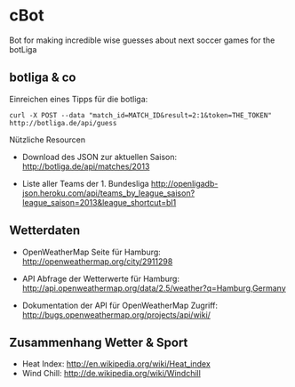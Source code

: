 cBot
======

Bot for making incredible wise guesses about next soccer games for the botLiga

## botliga & co ##

Einreichen eines Tipps für die botliga:

    curl -X POST --data "match_id=MATCH_ID&result=2:1&token=THE_TOKEN" http://botliga.de/api/guess

Nützliche Resourcen

  * Download des JSON zur aktuellen Saison:
    http://botliga.de/api/matches/2013

  * Liste aller Teams der 1. Bundesliga
    http://openligadb-json.heroku.com/api/teams_by_league_saison?league_saison=2013&league_shortcut=bl1


## Wetterdaten ##

  * OpenWeatherMap Seite für Hamburg: http://openweathermap.org/city/2911298

  * API Abfrage der Wetterwerte für Hamburg:
    http://api.openweathermap.org/data/2.5/weather?q=Hamburg,Germany

  * Dokumentation der API für OpenWeatherMap Zugriff:
    http://bugs.openweathermap.org/projects/api/wiki/


## Zusammenhang Wetter & Sport ##

  * Heat Index: http://en.wikipedia.org/wiki/Heat_index
  * Wind Chill: http://de.wikipedia.org/wiki/Windchill

